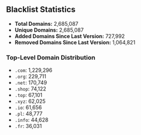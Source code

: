 ## Blacklist Statistics

- **Total Domains:** 2,685,087
- **Unique Domains:** 2,685,087
- **Added Domains Since Last Version:** 727,992
- **Removed Domains Since Last Version:** 1,064,821

### Top-Level Domain Distribution

-  `.com`: 1,229,296
-  `.org`: 229,711
-  `.net`: 170,749
-  `.shop`: 74,122
-  `.top`: 67,101
-  `.xyz`: 62,025
-  `.io`: 61,656
-  `.pl`: 48,777
-  `.info`: 44,628
-  `.fr`: 36,031
